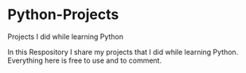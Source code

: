 # Python-Projects
Projects I did while learning Python

In this Respository I share my projects that I did while learning Python. Everything here is free to use and to comment.
